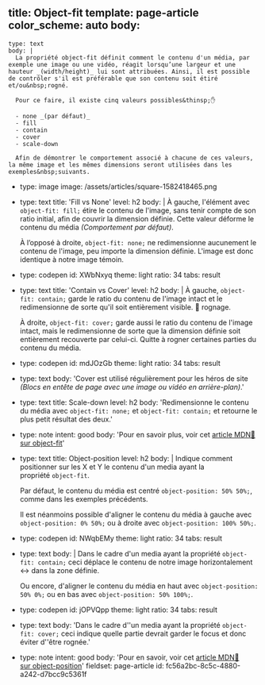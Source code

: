 title: Object-fit
template: page-article
color_scheme: auto
body:
  -
    type: text
    body: |
      La propriété object-fit définit comment le contenu d'un média, par exemple une image ou une vidéo, réagit lorsqu’une largeur et une hauteur _(width/height)_ lui sont attribuées. Ainsi, il est possible de contrôler s'il est préférable que son contenu soit étiré et/ou&nbsp;rogné.
       
      Pour ce faire, il existe cinq valeurs possibles&thinsp;✋
      
      - none _(par défaut)_
      - fill
      - contain
      - cover
      - scale-down
      
      Afin de démontrer le comportement associé à chacune de ces valeurs, la même image et les mêmes dimensions seront utilisées dans les exemples&nbsp;suivants.
  -
    type: image
    image: /assets/articles/square-1582418465.png
  -
    type: text
    title: 'Fill vs None'
    level: h2
    body: |
      À gauche, l'élément avec `object-fit: fill;` étire le contenu de l'image, sans tenir compte de son ratio initial, afin de couvrir la dimension définie. Cette valeur déforme le contenu du&nbsp;média _(Comportement par&nbsp;défaut)_.
      
      À l’opposé à droite, `object-fit: none;` ne redimensionne aucunement le contenu de l'image, peu importe la dimension&nbsp;définie. L'image est donc identique à notre image&nbsp;témoin.
  -
    type: codepen
    id: XWbNxyq
    theme: light
    ratio: 34
    tabs: result
  -
    type: text
    title: 'Contain vs Cover'
    level: h2
    body: |
      À gauche, `object-fit: contain;` garde le ratio du contenu de l'image intact et le redimensionne de sorte qu'il soit entièrement&nbsp;visible. 🚫&nbsp;rognage.
       
      À droite, `object-fit: cover;` garde aussi le ratio du contenu de l'image intact, mais le redimensionne de sorte que la dimension définie soit entièrement recouverte par celui-ci. Quitte à rogner certaines parties du contenu du&nbsp;média.
  -
    type: codepen
    id: mdJOzGb
    theme: light
    ratio: 34
    tabs: result
  -
    type: text
    body: 'Cover est utilisé régulièrement pour les héros de site _(Blocs en entête de page avec une image ou vidéo en&nbsp;arrière-plan)_.'
  -
    type: text
    title: Scale-down
    level: h2
    body: 'Redimensionne le contenu du média avec `object-fit: none;` et `object-fit: contain;` et retourne le plus petit résultat des&nbsp;deux.'
  -
    type: note
    intent: good
    body: 'Pour en savoir plus, voir cet [article MDN🦖 sur&nbsp;object-fit](https://developer.mozilla.org/fr/docs/Web/CSS/object-fit)'
  -
    type: text
    title: Object-position
    level: h2
    body: |
      Indique comment positionner sur les X et Y le contenu d'un media ayant la propriété&nbsp;`object-fit`.
      
      Par défaut, le contenu du média est centré `object-position: 50% 50%;`, comme dans les exemples&nbsp;précédents.
      
      Il est néanmoins possible d'aligner le contenu du média à gauche avec `object-position: 0% 50%;` ou à droite avec `object-position: 100% 50%;`.
  -
    type: codepen
    id: NWqbEMy
    theme: light
    ratio: 34
    tabs: result
  -
    type: text
    body: |
      Dans le cadre d'un media ayant la propriété `object-fit: contain;` ceci déplace le contenu de notre image horizontalement&thinsp;↔️ dans la zone&nbsp;définie.
      
      Ou encore, d'aligner le contenu du média en haut avec `object-position: 50% 0%;` ou en bas avec `object-position: 50% 100%;`.
  -
    type: codepen
    id: jOPVQpp
    theme: light
    ratio: 34
    tabs: result
  -
    type: text
    body: 'Dans le cadre d''un media ayant la propriété `object-fit: cover;` ceci indique quelle partie devrait garder le focus et donc éviter d''être&nbsp;rognée.'
  -
    type: note
    intent: good
    body: 'Pour en savoir, voir cet [article MDN🦖 sur&nbsp;object-position](https://developer.mozilla.org/fr/docs/Web/CSS/object-position)'
fieldset: page-article
id: fc56a2bc-8c5c-4880-a242-d7bcc9c5361f
